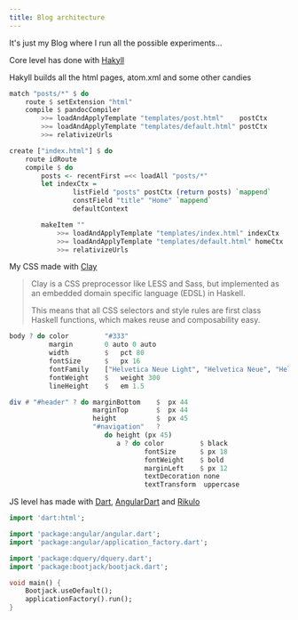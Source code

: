 ```yaml
---
title: Blog architecture
---
```


It's just my Blog where I run all the possible experiments...

Core level has done with [Hakyll](http://jaspervdj.be/hakyll/)

Hakyll builds all the html pages, atom.xml and some other candies

``` haskell
match "posts/*" $ do
    route $ setExtension "html"
    compile $ pandocCompiler
        >>= loadAndApplyTemplate "templates/post.html"    postCtx
        >>= loadAndApplyTemplate "templates/default.html" postCtx
        >>= relativizeUrls

create ["index.html"] $ do
    route idRoute
    compile $ do
        posts <- recentFirst =<< loadAll "posts/*"
        let indexCtx =
                listField "posts" postCtx (return posts) `mappend`
                constField "title" "Home" `mappend`
                defaultContext

        makeItem ""
            >>= loadAndApplyTemplate "templates/index.html" indexCtx
            >>= loadAndApplyTemplate "templates/default.html" homeCtx
            >>= relativizeUrls
```

My CSS made with [Clay](https://github.com/sebastiaanvisser/clay)

> Clay is a CSS preprocessor like LESS and Sass, 
> but implemented as an embedded domain specific language (EDSL) in Haskell. 
> 
> This means that all CSS selectors and style rules are first class Haskell functions, 
> which makes reuse and composability easy.

``` haskell
body ? do color         "#333"
          margin        0 auto 0 auto
          width         $   pct 80
          fontSize      $   px 16
          fontFamily    ["Helvetica Neue Light", "Helvetica Neue", "Helvetica"] [sansSerif]
          fontWeight    $   weight 300
          lineHeight    $   em 1.5

div # "#header" ? do marginBottom    $  px 44
                     marginTop       $  px 44
                     height          $  px 45
                     "#navigation"   ?
                        do height (px 45)
                           a ? do color         $ black
                                  fontSize      $ px 18
                                  fontWeight    $ bold
                                  marginLeft    $ px 12
                                  textDecoration none
                                  textTransform  uppercase
```

JS level has made with [Dart](https://www.dartlang.org/), [AngularDart](https://angulardart.org) and [Rikulo](http://rikulo.org/)

``` dart
import 'dart:html';

import 'package:angular/angular.dart';
import 'package:angular/application_factory.dart';

import 'package:dquery/dquery.dart';
import 'package:bootjack/bootjack.dart';

void main() {
    Bootjack.useDefault();
    applicationFactory().run();
}
```